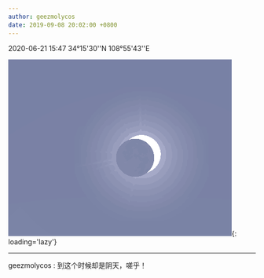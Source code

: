 ```yaml
---
author: geezmolycos
date: 2019-09-08 20:02:00 +0800
---
```


2020-06-21 15:47 34°15'30''N 108°55'43''E

![](/images/qq-zone/2019-09-08-eclipse.png){: loading='lazy'}

---

geezmolycos : 到这个时候却是阴天，嗟乎！

